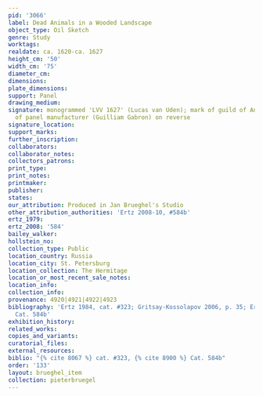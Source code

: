 ```yaml
---
pid: '3066'
label: Dead Animals in a Wooded Landscape
object_type: Oil Sketch
genre: Study
worktags:
realdate: ca. 1620-ca. 1627
height_cm: '50'
width_cm: '75'
diameter_cm:
dimensions:
plate_dimensions:
support: Panel
drawing_medium:
signature: monogrammed 'LVV 1627' (Lucas van Uden); mark of guild of Antwerp and brand
  of panel manufacturer (Guilliam Gabron) on reverse
signature_location:
support_marks:
further_inscription:
collaborators:
collaborator_notes:
collectors_patrons:
print_type:
print_notes:
printmaker:
publisher:
states:
our_attribution: Produced in Jan Brueghel's Studio
other_attribution_authorities: 'Ertz 2008-10, #584b'
ertz_1979:
ertz_2008: '584'
bailey_walker:
hollstein_no:
collection_type: Public
location_country: Russia
location_city: St. Petersburg
location_collection: The Hermitage
location_or_most_recent_sale_notes:
location_info:
collection_info:
provenance: 4920|4921|4922|4923
bibliography: 'Ertz 1984, cat. #323; Gritsay-Kossolapov 2006, p. 35; Ertz 2008-10,
  Cat. 584b'
exhibition_history:
related_works:
copies_and_variants:
curatorial_files:
external_resources:
biblio: "{% cite 8067 %} cat. #323, {% cite 8900 %} Cat. 584b"
order: '133'
layout: brueghel_item
collection: pieterbruegel
---
```

